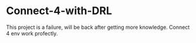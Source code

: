 # Connect-4-with-DRL
This project is a failure, will be back after getting more knowledge. Connect 4 env work profectly.
